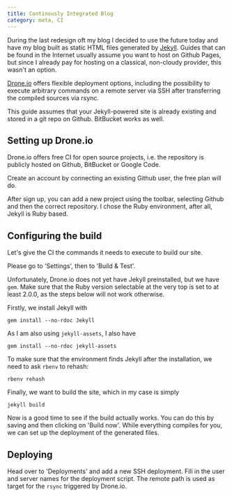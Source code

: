 ```yaml
---
title: Continously Integrated Blog
category: meta, CI
---
```


During the last redesign oft my blog I decided to use the future today and have my blog built as static HTML files generated by [Jekyll][1]. Guides that can be found in the Internet usually assume you want to host on Github Pages, but since I already pay for hosting on a classical, non-cloudy provider, this wasn't an option.

[Drone.io][2] offers flexible deployment options, including the possibility to execute arbitrary commands on a remote server via SSH after transferring the compiled sources via rsync.

This guide assumes that your Jekyll-powered site is already existing and stored in a git repo on Github. BitBucket works as well.

## Setting up Drone.io

Drone.io offers free CI for open source projects, i.e. the repository is publicly hosted on Github, BitBucket or Google Code.

Create an account by connecting an existing Github user, the free plan will do.

After sign up, you can add a new project using the toolbar, selecting Github and then the correct repository.
I chose the Ruby environment, after all, Jekyll is Ruby based.

## Configuring the build

Let's give the CI the commands it needs to execute to build our site.

Please go to 'Settings', then to 'Build & Test'.

Unfortunately, Drone.io does not yet have Jekyll preinstalled, but we have `gem`. Make sure that the Ruby version selectable at the very top is set to at least 2.0.0, as the steps below will not work otherwise.

Firstly, we install Jekyll with

    gem install --no-rdoc Jekyll

As I am also using `jekyll-assets`, I also have

    gem install --no-rdoc jekyll-assets

To make sure that the environment finds Jekyll after the installation, we need to ask `rbenv` to rehash:

    rbenv rehash

Finally, we want to build the site, which in my case is simply

    jekyll build

Now is a good time to see if the build actually works. You can do this by saving and then clicking on 'Build now'. While everything compiles for you, we can set up the deployment of the generated files.

## Deploying

Head over to 'Deployments' and add a new SSH deployment.
Fill in the user and server names for the deployment script.
The remote path is used as target for the `rsync` triggered by Drone.io.



 
[1]: http://www.jekyllrb.com/
[2]: https://drone.io/

